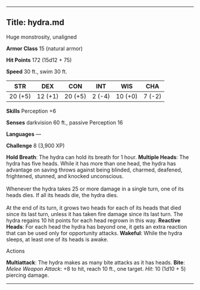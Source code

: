 -------------------------
Title: hydra.md
-------------------------


Huge monstrosity, unaligned

**Armor Class** 15 (natural armor)

**Hit Points** 172 (15d12 + 75)

**Speed** 30 ft., swim 30 ft.

  STR|       DEX|       CON|       INT|      WIS|       CHA
  ---------| ---------| ---------| --------| ---------| --------
   20 (+5)   | 12 (+1)   | 20 (+5)   | 2 (-4)   | 10 (+0)   | 7 (-2)

**Skills** Perception +6

**Senses** darkvision 60 ft., passive Perception 16

**Languages** —

**Challenge** 8 (3,900 XP)


**Hold Breath**: The hydra can hold its breath for 1 hour.
**Multiple Heads**: The hydra has five heads. While it has more than
    one head, the hydra has advantage on saving throws against being
    blinded, charmed, deafened, frightened, stunned, and knocked
    unconscious.\
    \
    Whenever the hydra takes 25 or more damage in a single turn, one of
    its heads dies. If all its heads die, the hydra dies.\
    \
    At the end of its turn, it grows two heads for each of its heads
    that died since its last turn, unless it has taken fire damage since
    its last turn. The hydra regains 10 hit points for each head regrown
    in this way.
**Reactive Heads**: For each head the hydra has beyond one, it gets
    an extra reaction that can be used only for opportunity attacks.
**Wakeful**: While the hydra sleeps, at least one of its heads
    is awake.


Actions

**Multiattack**: The hydra makes as many bite attacks as it
    has heads.
**Bite**: *Melee Weapon Attack*: +8 to hit, reach 10 ft.,
    one target. *Hit*: 10 (1d10 + 5) piercing damage.

------------

